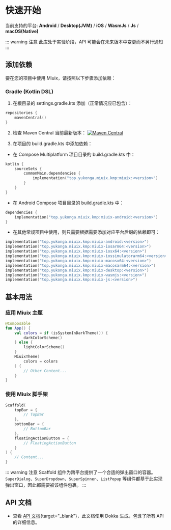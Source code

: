 

# 快速开始

当前支持的平台: **Android** / **Desktop(JVM)** / **iOS** / **WasmJs** / **Js** / **macOS(Native)**

::: warning 注意
此库处于实验阶段，API 可能会在未来版本中变更而不另行通知
:::

## 添加依赖

要在您的项目中使用 Miuix，请按照以下步骤添加依赖：

### Gradle (Kotlin DSL) 

1. 在根目录的 settings.gradle.kts 添加（正常情况应已包含）：
```kotlin
repositories {
    mavenCentral()
}
```

2. 检查 Maven Central 当前最新版本：
[![Maven Central](https://img.shields.io/maven-central/v/top.yukonga.miuix.kmp/miuix)](https://search.maven.org/search?q=g:top.yukonga.miuix.kmp)

3. 在项目的 build.gradle.kts 中添加依赖：

- 在 Compose Multiplatform 项目目录的 build.gradle.kts 中：
```kotlin
kotlin {
    sourceSets {
        commonMain.dependencies {
            implementation("top.yukonga.miuix.kmp:miuix:<version>")
        }
    }
}

```

- 在 Android Compose 项目目录的 build.gradle.kts 中：
```kotlin
dependencies {
    implementation("top.yukonga.miuix.kmp:miuix-android:<version>")
}
```

- 在其他常规项目中使用，则只需要根据需要添加对应平台后缀的依赖即可：
```kotlin
implementation("top.yukonga.miuix.kmp:miuix-android:<version>")
implementation("top.yukonga.miuix.kmp:miuix-iosarm64:<version>")
implementation("top.yukonga.miuix.kmp:miuix-iosx64:<version>")
implementation("top.yukonga.miuix.kmp:miuix-iossimulatorarm64:<version>")
implementation("top.yukonga.miuix.kmp:miuix-macosx64:<version>")
implementation("top.yukonga.miuix.kmp:miuix-macosarm64:<version>")
implementation("top.yukonga.miuix.kmp:miuix-desktop:<version>")
implementation("top.yukonga.miuix.kmp:miuix-wasmjs:<version>")
implementation("top.yukonga.miuix.kmp:miuix-js:<version>")
```

## 基本用法

### 应用 Miuix 主题

```kotlin
@Composable
fun App() {
    val colors = if (isSystemInDarkTheme()) {
        darkColorScheme()
    } else {
        lightColorScheme()
    }
    MiuixTheme(
        colors = colors
    ) {
        // Other Content...
    }
}
```

### 使用 Miuix 脚手架

```kotlin
Scaffold(
    topBar = {
        // TopBar
    },
    bottomBar = {
        // BottomBar
    },
    floatingActionButton = {
        // FloatingActionButton
    }
) {
    // Content...
}
```

::: warning 注意
Scaffold 组件为跨平台提供了一个合适的弹出窗口的容器。`SuperDialog`、`SuperDropdown`、`SuperSpinner`、`ListPopup` 等组件都基于此实现弹出窗口，因此都需要被该组件包裹。
:::

## API 文档
- 查看 [API 文档](/miuix/dokka/index.html){target="_blank"}，此文档使用 Dokka 生成，包含了所有 API 的详细信息。
